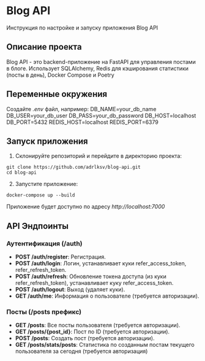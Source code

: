 # Blog API

Инструкция по настройке и запуску приложения Blog API

## Описание проекта

Blog API - это backend-приложение на FastAPI для управления постами в блоге. Использует SQLAlchemy, Redis для кэширования статистики (посты в день), Docker Compose и Poetry

## Переменные окружения

Создайте *.env* файл, например:
DB_NAME=your_db_name
DB_USER=your_db_user
DB_PASS=your_db_password
DB_HOST=localhost
DB_PORT=5432
REDIS_HOST=localhost
REDIS_PORT=6379

## Запуск приложения
1. Склонируйте репозиторий и перейдите в директорию проекта:
```
git clone https://github.com/adrlksv/blog-api.git
cd blog-api
```
2. Запустите приложение:
```
docker-compose up --build
```

Приложение будет доступно по адресу *http://localhost:7000*


## API Эндпоинты

### Аутентификация (/auth)

*   **POST /auth/register**: Регистрация.
*   **POST /auth/login**: Логин, устанавливает куки refer_access_token, refer_refresh_token.
*   **POST /auth/refresh**: Обновление токена доступа (из куки refer_refresh_token), устанавливает куку refer_access_token.
*   **POST /auth/logout**: Выход (удаляет куки).
*   **GET /auth/me**: Информация о пользователе (требуется авторизации).

### Посты (/posts префикс)

*   **GET /posts**: Все посты пользователя (требуется авторизации).
*   **GET /posts/{post_id}**: Пост по ID (требуется авторизации).
*   **POST /posts**: Создать пост (требуется авторизации).
*   **GET /posts/stats/posts**: Статистика по созданным постам текущего пользователя за сегодня (требуется авторизация)
